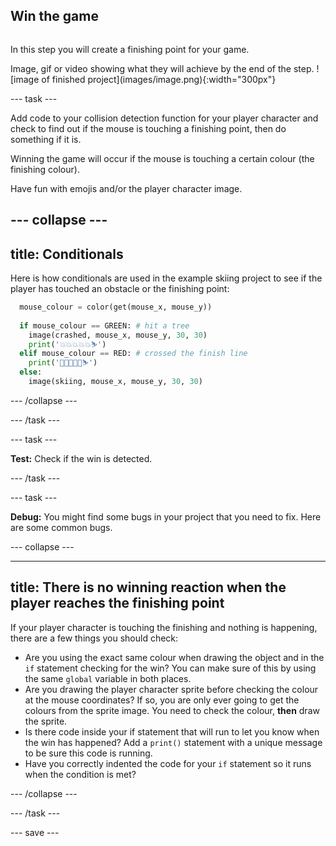 ## Win the game

<div style="display: flex; flex-wrap: wrap">
<div style="flex-basis: 200px; flex-grow: 1; margin-right: 15px;">

In this step you will create a finishing point for your game.

</div>
<div>
Image, gif or video showing what they will achieve by the end of the step. ![image of finished project](images/image.png){:width="300px"}
</div>
</div>

--- task ---

Add code to your collision detection function for your player character and check to find out if the mouse is touching a finishing point, then do something if it is.

Winning the game will occur if the mouse is touching a certain colour (the finishing colour).

Have fun with emojis and/or the player character image.

--- collapse ---
---
title: Conditionals
---

Here is how conditionals are used in the example skiing project to see if the player has touched an obstacle or the finishing point:

```python 
  mouse_colour = color(get(mouse_x, mouse_y))
  
  if mouse_colour == GREEN: # hit a tree
    image(crashed, mouse_x, mouse_y, 30, 30)
    print('💥💥💥💥💥⛷️')
  elif mouse_colour == RED: # crossed the finish line
    print('🥳🥳🥳🥳🥳⛷️')
  else:
    image(skiing, mouse_x, mouse_y, 30, 30)
```

--- /collapse ---

--- /task ---

--- task ---

**Test:** Check if the win is detected.

--- /task ---

--- task ---

**Debug:** You might find some bugs in your project that you need to fix. Here are some common bugs.

--- collapse ---

---
title: There is no winning reaction when the player reaches the finishing point
---

If your player character is touching the finishing and nothing is happening, there are a few things you should check:

 - Are you using the exact same colour when drawing the object and in the `if` statement checking for the win? You can make sure of this by using the same `global` variable in both places.
 - Are you drawing the player character sprite before checking the colour at the mouse coordinates? If so, you are only ever going to get the colours from the sprite image. You need to check the colour, **then** draw the sprite.
 - Is there code inside your if statement that will run to let you know when the win has happened? Add a `print()` statement with a unique message to be sure this code is running.
 - Have you correctly indented the code for your `if` statement so it runs when the condition is met?

--- /collapse ---

--- /task ---

--- save ---